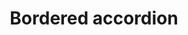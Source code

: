 ---
layout: pattern
categories: [patterns, accordion]
title: Bordered accordion
type: [detail-page]
permalink: /patterns/accordion/accordion-bordered/
description: |
    This variation of the accordion places a border around each open section. _For more information about how this component works, please read the specs for the [default accordion](/patterns/accordion/)._
overview: This variation of the accordion places a border around each open section.

usa-link: "https://designsystem.digital.gov/components/accordion/"

 

### Paths to view design and code... 
## designimg: can be used to show an image of the design until a coded version can be created. The htmlpath & csspath should be located in the pattens folder. Read more about creating coded components in /docs/creating-patterns 
# designimg: 
accordion:
  - title: Accordion item 1
    content: accordion item 1 content
  - title: Accordion item 2
    content: accordion item 2 content
  - title: Accordion item 3
    content: accordion item 3 content
htmlpath: patterns/accordion/accordion-bordered.md
csspath: patterns/accordion/index.scss
---